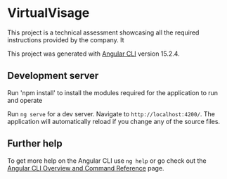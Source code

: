 # VirtualVisage

This project is a technical assessment showcasing all the required instructions provided by the company. It

This project was generated with [Angular CLI](https://github.com/angular/angular-cli) version 15.2.4.

## Development server
Run 'npm install' to install the modules required for the application to run and operate

Run `ng serve` for a dev server. Navigate to `http://localhost:4200/`. The application will automatically reload if you change any of the source files.

## Further help

To get more help on the Angular CLI use `ng help` or go check out the [Angular CLI Overview and Command Reference](https://angular.io/cli) page.
